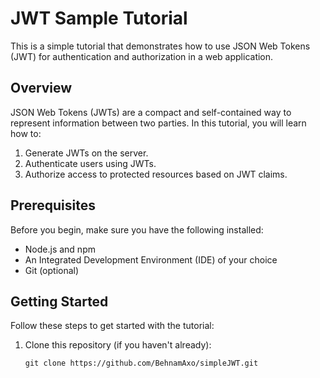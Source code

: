 # JWT Sample Tutorial

This is a simple tutorial that demonstrates how to use JSON Web Tokens (JWT) for authentication and authorization in a web application.

## Overview

JSON Web Tokens (JWTs) are a compact and self-contained way to represent information between two parties. In this tutorial, you will learn how to:

1. Generate JWTs on the server.
2. Authenticate users using JWTs.
3. Authorize access to protected resources based on JWT claims.

## Prerequisites

Before you begin, make sure you have the following installed:

- Node.js and npm
- An Integrated Development Environment (IDE) of your choice
- Git (optional)

## Getting Started

Follow these steps to get started with the tutorial:

1. Clone this repository (if you haven't already):

   ```shell
   git clone https://github.com/BehnamAxo/simpleJWT.git
